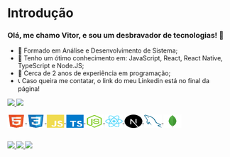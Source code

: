 
# Introdução

### Olá, me chamo Vitor, e sou um desbravador de tecnologias! 👾

- 🏫 Formado em Análise e Desenvolvimento de Sistema;
- 🌱 Tenho um ótimo conhecimento em: JavaScript, React, React Native, TypeScript e Node.JS;
- 💼 Cerca de 2 anos de experiência em programação;
- 📞 Caso queira me contatar, o link do meu Linkedin está no final da página!

<div>
    <a href="https://github.com/Vitor-php">
    <img height="180em" src="https://github-readme-stats.vercel.app/api?username=Vitor-php&show_icons=true&theme=tokyonight&include_all_commits=true&count_private=true"/>
    <img height="180em" src="https://github-readme-stats.vercel.app/api/top-langs/?username=Vitor-php&layout=compact&langs_count=7&theme=tokyonight"/>
</div>
<div style="display: inline_block"><br>
    <img align="center" alt="HTML" height="30" width="40" src="https://raw.githubusercontent.com/devicons/devicon/master/icons/html5/html5-original.svg">
    <img align="center" alt="CSS" height="30" width="40" src="https://raw.githubusercontent.com/devicons/devicon/master/icons/css3/css3-original.svg">
    <img align="center" alt="Js" height="30" width="40" src="https://raw.githubusercontent.com/devicons/devicon/master/icons/javascript/javascript-plain.svg">
    <img align="center" alt="Ts" height="30" width="40" src="https://raw.githubusercontent.com/devicons/devicon/master/icons/typescript/typescript-plain.svg">
    <img align="center" alt="NodeJS" height="30" width="40" src="https://raw.githubusercontent.com/devicons/devicon/master/icons/nodejs/nodejs-original.svg">
    <img align="center" alt="React" height="30" width="40" src="https://raw.githubusercontent.com/devicons/devicon/master/icons/react/react-original.svg">
    <img align="center" alt="NextJS" height="30" width="40" src="https://raw.githubusercontent.com/devicons/devicon/master/icons/nextjs/nextjs-original.svg">
    <img align="center" alt="MySQL" height="30" width="40" src="https://raw.githubusercontent.com/devicons/devicon/master/icons/mysql/mysql-original.svg">
    <img align="center" alt="MongoDB" height="30" width="40" src="https://raw.githubusercontent.com/devicons/devicon/master/icons/mongodb/mongodb-original.svg">
</div>

##

<div>
    <a href="https://api.whatsapp.com/send?phone=5511996203454" target="_blank">
        <img src="https://img.shields.io/badge/WhatsApp-25D366?style=for-the-badge&logo=whatsapp&logoColor=white">
    </a>
    <a href="https://www.instagram.com/vitor.holder/" target="_blank">
        <img src="https://img.shields.io/badge/Instagram-E4405F?style=for-the-badge&logo=instagram&logoColor=white">
    </a>
    <a href="https://www.linkedin.com/in/vitor-fernandes-moraes-a6106b1b9/" target="_blank"><img src="https://img.shields.io/badge/Linkedin-0000FF?style=for-the-badge&logo=linkedin&logoColor=white" target="_blank" w></a> 
    </a>
</div>
